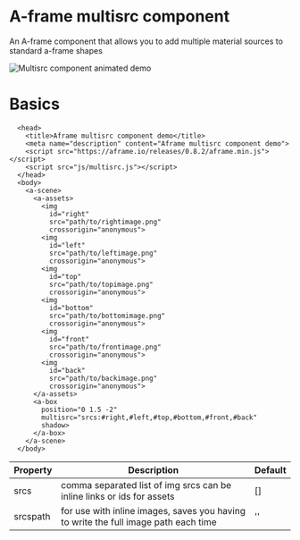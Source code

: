 # A-frame multisrc component
An A-frame component that allows you to add multiple material sources to standard a-frame shapes

![Multisrc component animated demo](https://raw.githubusercontent.com/elbobo/aframe-multisrc-component/master/multisrc_animateddemo.gif)

# Basics

```
  <head>
    <title>Aframe multisrc component demo</title>
    <meta name="description" content="Aframe multisrc component demo">
    <script src="https://aframe.io/releases/0.8.2/aframe.min.js"></script>
    <script src="js/multisrc.js"></script>
  </head>
  <body>
    <a-scene>
      <a-assets>
        <img 
          id="right"
          src="path/to/rightimage.png"
          crossorigin="anonymous">
        <img 
          id="left"
          src="path/to/leftimage.png"
          crossorigin="anonymous">
        <img 
          id="top"
          src="path/to/topimage.png"
          crossorigin="anonymous">
        <img 
          id="bottom"
          src="path/to/bottomimage.png"
          crossorigin="anonymous">
        <img 
          id="front"
          src="path/to/frontimage.png"
          crossorigin="anonymous">
        <img 
          id="back"
          src="path/to/backimage.png"
          crossorigin="anonymous">
      </a-assets>
      <a-box 
        position="0 1.5 -2" 
        multisrc="srcs:#right,#left,#top,#bottom,#front,#back"
        shadow>
      </a-box>
    </a-scene>
  </body>
  ```

Property | Description | Default
--- | --- | ---
srcs | comma separated list of img srcs can be inline links or ids for assets | []
srcspath | for use with inline images, saves you having to write the full image path each time | ''
